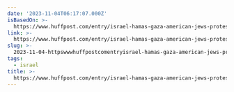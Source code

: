 ```yaml
---
date: '2023-11-04T06:17:07.000Z'
isBasedOn: >-
  https://www.huffpost.com/entry/israel-hamas-gaza-american-jews-protest-demonstrate-military-action_n_6542a229e4b06bc01e22c46c
link: >-
  https://www.huffpost.com/entry/israel-hamas-gaza-american-jews-protest-demonstrate-military-action_n_6542a229e4b06bc01e22c46c
slug: >-
  2023-11-04-httpswwwhuffpostcomentryisrael-hamas-gaza-american-jews-protest-demonstrate-military-actionn6542a229e4b06bc01e22c46c
tags:
  - israel
title: >-
  https://www.huffpost.com/entry/israel-hamas-gaza-american-jews-protest-demonstrate-military-action_n_6542a229e4b06bc01e22c46c
---
```


